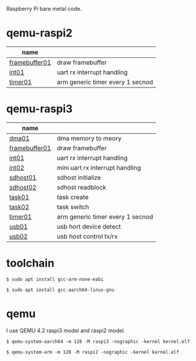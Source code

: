 
Raspberry Pi bare metal code.


# qemu-raspi2

| name     |               |
| -------- | ------------- |
| [framebuffer01](https://github.com/eggman/raspberrypi/tree/master/qemu-raspi2/framebuffer01)  | draw framebuffer  |
| [int01](https://github.com/eggman/raspberrypi/tree/master/qemu-raspi2/int01)    | uart rx interrupt handling |
| [timer01](https://github.com/eggman/raspberrypi/tree/master/qemu-raspi2/timer01)  | arm generic timer every 1 secnod  |

# qemu-raspi3

| name     |               |
| -------- | ------------- |
| [dma01](https://github.com/eggman/raspberrypi/tree/master/qemu-raspi3/dma01)       | dma  memory to meory |
| [framebuffer01](https://github.com/eggman/raspberrypi/tree/master/qemu-raspi3/framebuffer01)  | draw framebuffer  |
| [int01](https://github.com/eggman/raspberrypi/tree/master/qemu-raspi3/int01)       | uart rx interrupt handling |
| [int02](https://github.com/eggman/raspberrypi/tree/master/qemu-raspi3/int02)       | mini uart rx interrupt handling |
| [sdhost01](https://github.com/eggman/raspberrypi/tree/master/qemu-raspi3/sdhost01) | sdhost initialize |
| [sdhost02](https://github.com/eggman/raspberrypi/tree/master/qemu-raspi3/sdhost02) | sdhost readblock |
| [task01](https://github.com/eggman/raspberrypi/tree/master/qemu-raspi3/task01)     | task create  |
| [task02](https://github.com/eggman/raspberrypi/tree/master/qemu-raspi3/task01)     | task switch  |
| [timer01](https://github.com/eggman/raspberrypi/tree/master/qemu-raspi3/timer01)   | arm generic timer every 1 secnod  |
| [usb01](https://github.com/eggman/raspberrypi/tree/master/qemu-raspi3/usb01)     | usb hort device detect |
| [usb02](https://github.com/eggman/raspberrypi/tree/master/qemu-raspi3/usb02)     | usb host control tx/rx |


# toolchain

```
$ sudo apt install gcc-arm-none-eabi
```

```
$ sudo apt install gcc-aarch64-linux-gnu
```

# qemu

I use QEMU 4.2 raspi3 model and raspi2 model.

```
$ qemu-system-aarch64 -m 128 -M raspi3 -nographic -kernel kernel.elf
```

```
$ qemu-system-arm -m 128 -M raspi2 -nographic -kernel kernel.elf
```

